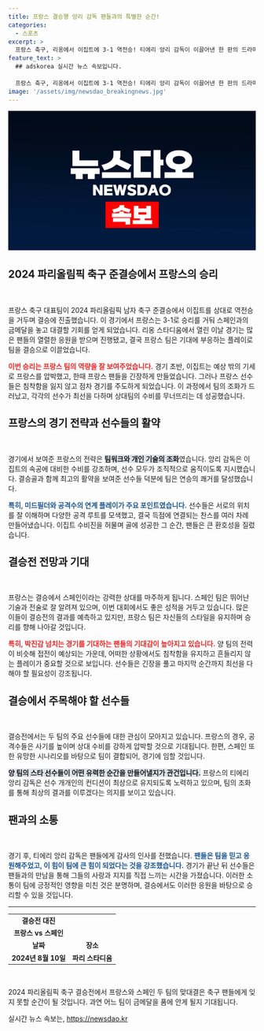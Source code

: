```yaml
---
title: 프랑스 결승행 앙리 감독 팬들과의 특별한 순간!
categories:
  - 스포츠
excerpt: >
  프랑스 축구, 리옹에서 이집트에 3-1 역전승! 티에리 앙리 감독이 이끌어낸 한 판의 드라마, 2024 파리올림픽 결승전에서 스페인을 향한 도전이 시작된다!
feature_text: >
  ## adskorea 실시간 뉴스 속보입니다.

  프랑스 축구, 리옹에서 이집트에 3-1 역전승! 티에리 앙리 감독이 이끌어낸 한 판의 드라마, 2024 파리올림픽 결승전에서 스페인을 향한 도전이 시작된다!
image: '/assets/img/newsdao_breakingnews.jpg'
---
```


<p><img src="/assets/img/newsdao_breakingnews.jpg" alt="adskorea 속보" /></p>

<h2 data-ke-size="size26">2024 파리올림픽 축구 준결승에서 프랑스의 승리</h2>

<p data-ke-size="size16">&nbsp;</p>

<p>프랑스 축구 대표팀이 2024 파리올림픽 남자 축구 준결승에서 이집트를 상대로 역전승을 거두며 결승에 진출했습니다. 이 경기에서 프랑스는 3-1로 승리를 거둬 스페인과의 금메달을 놓고 대결할 기회를 얻게 되었습니다. 리옹 스타디움에서 열린 이날 경기는 많은 팬들의 열렬한 응원을 받으며 진행됐고, 결국 프랑스 팀은 기대에 부응하는 플레이로 팀을 결승으로 이끌었습니다. </p>

<p><b><span style="color: #ee2323;">이번 승리는 프랑스 팀의 역량을 잘 보여주었습니다.</span></b> 경기 초반, 이집트는 예상 밖의 기세로 프랑스를 압박했고, 한때 프랑스 팬들을 긴장하게 만들었습니다. 그러나 프랑스 선수들은 침착함을 잃지 않고 점차 경기를 주도하게 되었습니다. 이 과정에서 팀의 조화가 드러났고, 각각의 선수가 최선을 다하며 상대팀의 수비를 무너뜨리는 데 성공했습니다. </p>

<h2 data-ke-size="size26">프랑스의 경기 전략과 선수들의 활약</h2>

<p data-ke-size="size16">&nbsp;</p>

<p>경기에서 보여준 프랑스의 전략은 <b><span style="background-color: #21538527;">팀워크와 개인 기술의 조화</span></b>였습니다. 앙리 감독은 이집트의 속공에 대비한 수비를 강조하며, 선수 모두가 조직적으로 움직이도록 지시했습니다. 결승골과 함께 최고의 활약을 보여준 선수들 덕분에 팀은 연승의 쾌거를 달성했습니다.</p>

<p><b><span style="color: #1a5490;">특히, 미드필더와 공격수의 연계 플레이가 주요 포인트였습니다.</span></b> 선수들은 서로의 위치를 잘 이해하며 다양한 공격 루트를 모색했고, 결국 득점에 연결되는 찬스를 여러 차례 만들어냈습니다. 이집트 수비진을 허물며 골에 성공한 그 순간, 팬들은 큰 환호성을 질렀습니다.</p>

<h2 data-ke-size="size26">결승전 전망과 기대</h2>

<p data-ke-size="size16">&nbsp;</p>

<p>프랑스는 결승에서 스페인이라는 강력한 상대를 마주하게 됩니다. 스페인 팀은 뛰어난 기술과 전술로 잘 알려져 있으며, 이번 대회에서도 좋은 성적을 거두고 있습니다. 많은 이들이 결승전의 결과를 예측하고 있지만, 프랑스 팀은 자신들의 스타일을 유지하며 승리를 향해 나아갈 것입니다. </p>

<p><b><span style="color: #ee2323;">특히, 박진감 넘치는 경기를 기대하는 팬들의 기대감이 높아지고 있습니다.</span></b> 양 팀의 전력이 비슷해 접전이 예상되는 가운데, 어떠한 상황에서도 침착함을 유지하고 흔들리지 않는 플레이가 중요할 것으로 보입니다. 선수들은 긴장을 풀고 마지막 순간까지 최선을 다해야 할 필요성이 강조됩니다.</p>

<h2 data-ke-size="size26">결승에서 주목해야 할 선수들</h2>

<p data-ke-size="size16">&nbsp;</p>

<p>결승전에서는 두 팀의 주요 선수들에 대한 관심이 모아지고 있습니다. 프랑스의 경우, 공격수들은 사기를 높이며 상대 수비를 강하게 압박할 것으로 기대됩니다. 한편, 스페인 또한 유망한 시나리오를 바탕으로 팀이 결합되어, 경기에 임할 것입니다.</p>

<p><b><span style="background-color: #21538527;">양 팀의 스타 선수들이 어떤 유력한 순간을 만들어낼지가 관건입니다.</span></b> 프랑스의 티에리 앙리 감독은 선수 개개인의 컨디션이 최상으로 유지되도록 노력하고 있으며, 팀의 조화를 통해 최상의 결과를 이루겠다는 의지를 보이고 있습니다.</p>

<h2 data-ke-size="size26">팬과의 소통</h2>

<p data-ke-size="size16">&nbsp;</p>

<p>경기 후, 티에리 앙리 감독은 팬들에게 감사의 인사를 전했습니다. <b><span style="color: #1a5490;">팬들은 팀을 믿고 응원해주었고, 이 힘이 팀에 큰 힘이 되었다는 것을 강조했습니다.</span></b> 경기가 끝난 뒤 선수들은 팬들과의 만남을 통해 그들의 사랑과 지지를 직접 느끼는 시간을 가졌습니다. 이러한 소통이 팀에 긍정적인 영향을 미친 것은 분명하며, 결승에서도 이러한 응원을 바탕으로 승리할 수 있을 것입니다. </p>

<hr>

<table>
<tr>
<td style="text-align: center; height: 17px;"><b>결승전 대진</b></td>
</tr>
<tr>
<td style="text-align: center; height: 17px;"><b>프랑스 vs 스페인</b></td>
</tr>
<tr>
<td style="text-align: center; height: 17px;"><b>날짜</b></td>
<td style="text-align: center; height: 17px;"><b>장소</b></td>
</tr>
<tr>
<td style="text-align: center; height: 17px;"><b>2024년 8월 10일</b></td>
<td style="text-align: center; height: 17px;"><b>파리 스타디움</b></td>
</tr>
</table>

<p data-ke-size="size16">&nbsp;</p> 

<p>2024 파리올림픽 축구 결승전에서 프랑스와 스페인 두 팀의 맞대결은 축구 팬들에게 잊지 못할 순간이 될 것입니다. 과연 어느 팀이 금메달을 품에 안게 될지 기대됩니다.</p>
실시간 뉴스 속보는, <a href="https://newsdao.kr" rel="dofollow">https://newsdao.kr</a>


